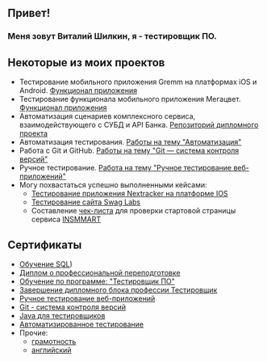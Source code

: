 ## Привет! 
### Меня зовут Виталий Шилкин, я - тестировщик ПО.

## Некоторые из моих проектов
* Тестирование мобильного приложения Gremm на платформах iOS и Android. [Функционал приложения](https://github.com/Vito-jj/Vito-jj/commit/774f265c300fe7e02d3dbdacc7d04d3ac52703bf)
* Тестирование функционала мобильного приложения Мегацвет. [Функционал приложения](https://github.com/Vito-jj/Vito-jj/commit/eff654c5319b3e7518be917de12500e04268cd7e)
* Автоматизация сценариев комплексного сервиса, взаимодействующего с СУБД и API Банка. [Репозиторий дипломного проекта](https://github.com/Vito-jj/Diplom-QA46)
* Автоматизация тестирования. [Работы на тему "Автоматизация"](https://github.com/stars/Vito-jj/lists/homework-automation)
* Работа с Git и GitHub. [Работы на тему "Git — система контроля версий"](https://github.com/stars/Vito-jj/lists/homework-git)
* Ручное тестирование. [Работа на тему "Ручное тестирование веб-приложений"](https://docs.google.com/spreadsheets/d/1f3yvwc-gkYt0vWHcHiGAZD7bmK5mu_ucfVjjzbuKiW4/edit#gid=1109388154)
* Могу похвастаться успешно выполненными кейсами:
    + [Тестирование приложения Nextracker на платформе IOS](https://docs.google.com/document/d/18mkC9uqFhRtltZOO0J2e9xrZjymo1W8ifUkg4l3t3vQ/edit)
    + [Тестирование сайта Swag Labs](https://docs.google.com/spreadsheets/d/1MBpl-dKKCtVLDczwwdOuQx6X3_4qSNSJ88bCl5qeUh0/edit#gid=0)
    + Составление [чек-листа](https://checkvist.com/p/L7f0dOwe0lnMbmpTp6kAXd) для проверки стартовой страницы сервиса [INSMMART](https://widgets.inssmart.ru/contract/mortgage/?appId=226ff66a-3108-5157-9d69-997b59f77bb1&secret=39919a81-fc16-5afd-9ff1-d0f6c9602608)

## Сертификаты
* [Обучение SQL](https://github.com/Vito-jj/Vito-jj/blob/main/stepik-certificate.pdf))
* [Диплом о профессиональной переподготовке](https://github.com/Vito-jj/Vito-jj/blob/main/Diplom.pdf)
* [Обучение по программе: "Тестировщик ПО"](https://github.com/Vito-jj/Vito-jj/blob/main/certificateQA.pdf)
* [Завершение дипломного блока профессии Тестировщик](https://github.com/Vito-jj/Vito-jj/blob/main/Diploma.jpg)
* [Ручное тестирование веб-приложений](https://github.com/Vito-jj/My-portfolio/blob/main/certificate_Manual.tests.pdf)
* [Git - система контроля версий](https://github.com/Vito-jj/My-portfolio/blob/main/certificate_Git.pdf)
* [Java для тестировщиков](https://github.com/Vito-jj/My-portfolio/blob/main/certificate_Java.for.tests.pdf)
* [Автоматизированное тестирование](https://github.com/Vito-jj/My-portfolio/blob/main/certificate_Automalion.pdf)
* Прочие:
    + [грамотность](https://github.com/Vito-jj/My-portfolio/blob/main/certificate_Literacy.pdf)
    + [английский](https://github.com/Vito-jj/My-portfolio/blob/main/certificate_English.for.pogrammers.pdf)
